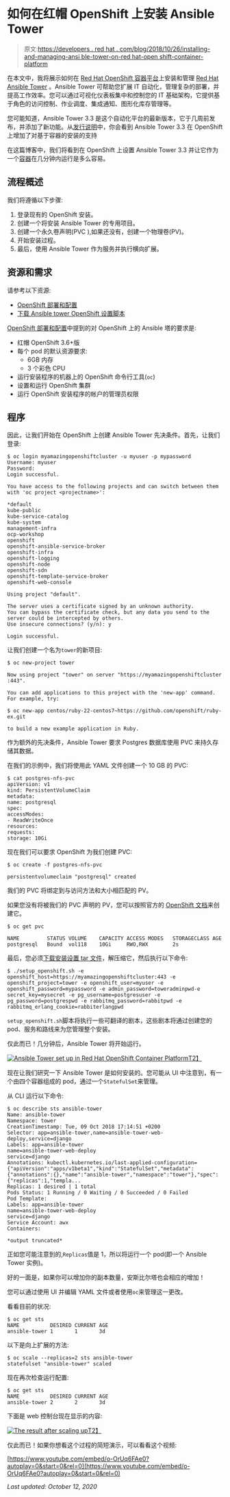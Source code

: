 # 如何在红帽 OpenShift 上安装 Ansible Tower

> 原文:[https://developers . red hat . com/blog/2018/10/26/installing-and-managing-ansi ble-tower-on-red hat-open shift-container-platform](https://developers.redhat.com/blog/2018/10/26/installing-and-managing-ansible-tower-on-red-hat-openshift-container-platform)

在本文中，我将展示如何在 [Red Hat OpenShift 容器平台](https://developers.redhat.com/products/openshift/)上安装和管理 [Red Hat Ansible Tower](https://www.redhat.com/en/technologies/management/ansible) 。Ansible Tower 可帮助您扩展 IT 自动化，管理复杂的部署，并提高工作效率。您可以通过可视化仪表板集中和控制您的 IT 基础架构，它提供基于角色的访问控制、作业调度、集成通知、图形化库存管理等。

您可能知道，Ansible Tower 3.3 是这个自动化平台的最新版本，它于几周前发布，并添加了新功能。从[发行说明](https://docs.ansible.com/ansible-tower/latest/html/release-notes/relnotes.html#ansible-tower-version-3-3-0)中，你会看到 Ansible Tower 3.3 在 OpenShift 上增加了对基于容器的安装的支持

在这篇博客中，我们将看到在 OpenShift 上设置 Ansible Tower 3.3 并让它作为一个[容器](https://developers.redhat.com/blog/category/containers/)在几分钟内运行是多么容易。

## 流程概述

我们将遵循以下步骤:

1.  登录现有的 OpenShift 安装。
2.  创建一个将安装 Ansible Tower 的专用项目。
3.  创建一个永久卷声明(PVC ),如果还没有，创建一个物理卷(PV)。
4.  开始安装过程。
5.  最后，使用 Ansible Tower 作为服务并执行横向扩展。

## 资源和需求

请参考以下资源:

*   [OpenShift 部署和配置](https://docs.ansible.com/ansible-tower/3.3.0/html/administration/openshift_configuration.html)
*   [下载 Ansible tower OpenShift 设置脚本](https://releases.ansible.com/ansible-tower/setup_openshift/)

[OpenShift 部署和配置](https://docs.ansible.com/ansible-tower/3.3.0/html/administration/openshift_configuration.html)中提到的对 OpenShift 上的 Ansible 塔的要求是:

*   红帽 OpenShift 3.6+版
*   每个 pod 的默认资源要求:
    *   6GB 内存
    *   3 个彩色 CPU
*   运行安装程序的机器上的 OpenShift 命令行工具(`oc`)
*   设置和运行 OpenShift 集群
*   运行 OpenShift 安装程序的帐户的管理员权限

## 程序

因此，让我们开始在 OpenShift 上创建 Ansible Tower 先决条件。首先，让我们登录:

```
$ oc login myamazingopenshiftcluster -u myuser -p mypassword
Username: myuser
Password:
Login successful.

You have access to the following projects and can switch between them with 'oc project <projectname>':

*default
kube-public
kube-service-catalog
kube-system
management-infra
ocp-workshop
openshift
openshift-ansible-service-broker
openshift-infra
openshift-logging
openshift-node
openshift-sdn
openshift-template-service-broker
openshift-web-console

Using project "default".

The server uses a certificate signed by an unknown authority.
You can bypass the certificate check, but any data you send to the server could be intercepted by others.
Use insecure connections? (y/n): y

Login successful.
```

让我们创建一个名为`tower`的新项目:

```
$ oc new-project tower

Now using project "tower" on server "https://myamazingopenshiftcluster :443".

You can add applications to this project with the 'new-app' command. For example, try:

$ oc new-app centos/ruby-22-centos7~https://github.com/openshift/ruby-ex.git

to build a new example application in Ruby.

```

作为额外的先决条件，Ansible Tower 要求 Postgres 数据库使用 PVC 来持久存储其数据。

在我们的示例中，我们将使用此 YAML 文件创建一个 10 GB 的 PVC:

```
$ cat postgres-nfs-pvc
apiVersion: v1
kind: PersistentVolumeClaim
metadata:
name: postgresql
spec:
accessModes:
- ReadWriteOnce
resources:
requests:
storage: 10Gi
```

现在我们可以要求 OpenShift 为我们创建 PVC:

```
$ oc create -f postgres-nfs-pvc

persistentvolumeclaim "postgresql" created
```

我们的 PVC 将绑定到与访问方法和大小相匹配的 PV。

如果您没有将被我们的 PVC 声明的 PV，您可以按照官方的 [OpenShift 文档](https://access.redhat.com/documentation/en-us/openshift_container_platform/3.11/html-single/developer_guide/#dev-guide-volumes)来创建它。

```
$ oc get pvc

NAME         STATUS VOLUME    CAPACITY ACCESS MODES   STORAGECLASS AGE
postgresql   Bound  vol118    10Gi     RWO,RWX        2s
```

最后，您必须[下载安装设置 tar 文件](https://releases.ansible.com/ansible-tower/setup_openshift/)，解压缩它，然后执行以下命令:

```
$ ./setup_openshift.sh -e openshift_host=https://myamazingopenshiftcluster:443 -e openshift_project=tower -e openshift_user=myuser -e openshift_password=mypassword -e admin_password=toweradminpwd-e secret_key=mysecret -e pg_username=postgresuser -e pg_password=postgrespwd -e rabbitmq_password=rabbitpwd -e rabbitmq_erlang_cookie=rabbiterlangpwd
```

`setup_openshift.sh`脚本将执行一些可翻译的剧本，这些剧本将通过创建您的 pod、服务和路线来为您管理整个安装。

仅此而已！几分钟后，Ansible Tower 将开始运行。

[![Ansible Tower set up in Red Hat OpenShift Container Platform](../Images/540ff4ce2af0818dd776a27c56ecb350.png)T2】](https://developers.redhat.com/blog/wp-content/uploads/2018/10/img_5bc098d45dc2b.png)

现在让我们研究一下 Ansible Tower 是如何安装的。您可能从 UI 中注意到，有一个由四个容器组成的 pod，通过一个`StatefulSet`来管理。

从 CLI 运行以下命令:

```
$ oc describe sts ansible-tower
Name: ansible-tower
Namespace: tower
CreationTimestamp: Tue, 09 Oct 2018 17:14:51 +0200
Selector: app=ansible-tower,name=ansible-tower-web-deploy,service=django
Labels: app=ansible-tower
name=ansible-tower-web-deploy
service=django
Annotations: kubectl.kubernetes.io/last-applied-configuration={"apiVersion":"apps/v1beta1","kind":"StatefulSet","metadata":{"annotations":{},"name":"ansible-tower","namespace":"tower"},"spec":{"replicas":1,"templa...
Replicas: 1 desired | 1 total
Pods Status: 1 Running / 0 Waiting / 0 Succeeded / 0 Failed
Pod Template:
Labels: app=ansible-tower
name=ansible-tower-web-deploy
service=django
Service Account: awx
Containers:

*output truncated*
```

正如您可能注意到的,`Replicas`值是 1，所以将运行一个 pod(即一个 Ansible Tower 实例)。

好的一面是，如果你可以增加你的副本数量，安斯比尔塔也会相应的增加！

您可以通过使用 UI 并编辑 YAML 文件或者使用`oc`来管理这一更改。

看看目前的状况:

```
$ oc get sts
NAME          DESIRED CURRENT AGE
ansible-tower 1       1       3d
```

以下是向上扩展的方法:

```
$ oc scale --replicas=2 sts ansible-tower
statefulset "ansible-tower" scaled
```

现在再次检查运行配置:

```
$ oc get sts
NAME          DESIRED CURRENT AGE
ansible-tower 2       2       3d
```

下面是 web 控制台现在显示的内容:

[![The result after scaling up](../Images/b3a3ca5fa02a8024c8d3ff3df2e35d8c.png)T2】](https://developers.redhat.com/blog/wp-content/uploads/2018/10/img_5bc0d47b8f34d.png)

仅此而已！如果你想看这个过程的简短演示，可以看看这个视频:

[https://www.youtube.com/embed/o-OrUq6FAe0?autoplay=0&start=0&rel=0](https://www.youtube.com/embed/o-OrUq6FAe0?autoplay=0&start=0&rel=0)

*Last updated: October 12, 2020*